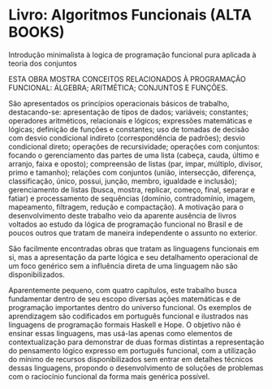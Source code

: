 # Livro: Algoritmos Funcionais (ALTA BOOKS)
Introdução minimalista à logica de programação funcional pura aplicada à teoria dos conjuntos

ESTA OBRA MOSTRA CONCEITOS RELACIONADOS À PROGRAMAÇÃO FUNCIONAL:
ÁLGEBRA; ARITMÉTICA; CONJUNTOS E FUNÇÕES.

São apresentados os princípios operacionais básicos de trabalho, destacando-se: apresentação de tipos de dados; variáveis; constantes; operadores aritméticos, relacionais e lógicos; expressões matemáticas e lógicas; definição de funções e constantes; uso de tomadas de decisão com desvio condicional indireto (correspondência de padrões); desvio condicional direto; operações de recursividade; operações com conjuntos: focando o gerenciamento das partes de uma lista (cabeça, cauda, último e arranjo, faixa e oposto); compreensão de listas (par, ímpar, múltiplo, divisor, primo e tamanho); relações com conjuntos (união, intersecção, diferença, classificação, único, possui, junção, membro, igualdade e inclusão); gerenciamento de listas (busca, mostra, replicar, começo, final, separar e fatiar) e processamento de sequências (domínio, contradomínio, imagem, mapeamento, filtragem, redução e compactação). A motivação para o desenvolvimento deste trabalho veio da aparente ausência de livros voltados ao estudo da lógica de programação funcional no Brasil e de poucos outros que tratam de maneira independente o assunto no exterior.

São facilmente encontradas obras que tratam as linguagens funcionais em si, mas a apresentação da parte lógica e seu detalhamento operacional de um foco genérico sem a influência direta de uma linguagem não são disponibilizados.

Aparentemente pequeno, com quatro capítulos, este trabalho busca fundamentar dentro de seu escopo diversas ações matemáticas e de programação importantes dentro do universo funcional. Os exemplos de aprendizagem são codificados em português funcional e ilustrados nas linguagens de programação formais Haskell e Hope. O objetivo não é ensinar essas linguagens, mas usá-las apenas como elementos de contextualização para demonstrar de duas formas distintas a representação do pensamento lógico expresso em português funcional, com a utilização do mínimo de recursos disponibilizados sem entrar em detalhes técnicos dessas linguagens, propondo o desenvolvimento de soluções de problemas com o raciocínio funcional da forma mais genérica possível.
